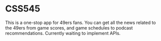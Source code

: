 # CSS545
This is a one-stop app for 49ers fans. You can get all the news related to the 49ers from game scores, and game schedules to podcast recommendations. Currently waiting to implement APIs. 
